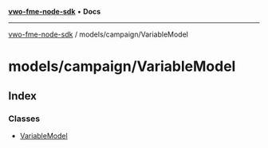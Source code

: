 [**vwo-fme-node-sdk**](../../../README.md) • **Docs**

---

[vwo-fme-node-sdk](../../../modules.md) / models/campaign/VariableModel

# models/campaign/VariableModel

## Index

### Classes

- [VariableModel](classes/VariableModel.md)
